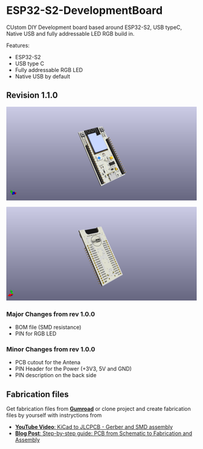 # ESP32-S2-DevelopmentBoard

CUstom DIY Development board based around ESP32-S2, USB typeC, Native USB and fully addressable LED RGB build in. 

Features:

* ESP32-S2
* USB type C
* Fully addressable RGB LED 
* Native USB by default

## Revision 1.1.0

![ESP32S2DevBoard1](ESP32-S2DevBoard.png)

![ESP32S2DevBoard2](ESP32-S2DevBoard2.png)

### Major Changes from rev 1.0.0

- BOM file (SMD resistance)
- PIN for RGB LED

### Minor Changes from rev 1.0.0

- PCB cutout for the Antena
- PIN Header for the Power (+3V3, 5V and GND)
- PIN description on the back side 


## Fabrication files 

Get fabrication files from [**Gumroad**](https://blnlabs.gumroad.com/l/ESP32-S2DevelopmentBoard) or clone project and create fabrication files by yourself with instryctions from 

* [**YouTube Video**: KiCad to JLCPCB - Gerber and SMD assembly](https://youtu.be/nr_URKTHS4Y)
* [**Blog Post**: Step-by-step guide: PCB from Schematic to Fabrication and Assembly](https://blnlabs.com/step-by-step-guide-pcb-from-schematic-to-fabrication-and-assembly/)

<script type="text/javascript" src="https://cdnjs.buymeacoffee.com/1.0.0/button.prod.min.js" data-name="bmc-button" data-slug="blagojemrk" data-color="#5F7FFF" data-emoji="☕"  data-font="Cookie" data-text="Buy me a coffee" data-outline-color="#000000" data-font-color="#ffffff" data-coffee-color="#FFDD00" ></script>

